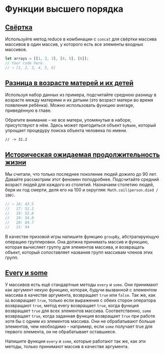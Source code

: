 # Функции высшего порядка

## [Свёртка](./flattening.js)

Используйте метод reduce в комбинации с ```concat``` для свёртки массива массивов в один массив, у которого есть все элементы входных массивов.

```javascript
let arrays = [[1, 2, 3], [4, 5], [6]];
// Your code here.
// → [1, 2, 3, 4, 5, 6]
```

## [Разница в возрасте матерей и их детей](./age-diff.js)

Используя набор данных из примера, подсчитайте среднюю разницу в возрасте между матерями и их детьми (это возраст матери во время появления ребёнка). Можно использовать функцию average, приведённую в главе.

Обратите внимание – не все матери, упомянутые в наборе, присутствуют в нём. Здесь может пригодиться объект ```byName```, который упрощает процедуру поиска объекта человека по имени.

```// -> 31.2```

## [Историческая ожидаемая продолжительность жизни](./life-exprectancy.js)

Мы считали, что только последнее поколение людей дожило до 90 лет. Давайте рассмотрим этот феномен поподробнее. Подсчитайте средний возраст людей для каждого из столетий. Назначаем столетию людей, беря их год смерти, деля его на 100 и округляя: ```Math.ceil(person.died / 100)```.

```javascript
// → 16: 43.5
//   17: 51.2
//   18: 52.8
//   19: 54.8
//   20: 84.7
//   21: 94
```

В качестве призовой игры напишите функцию ```groupBy```, абстрагирующую операцию группировки. Она должна принимать массив и функцию, которая вычисляет группу для элементов массива, и возвращать объект, который сопоставляет названия групп массивам членов этих групп.

## [Every и some](./every-some.js)

У массивов есть ещё стандартные методы ```every``` и ```some```. Они принимают как аргумент некую функцию, которая, будучи вызванной с элементом массива в качестве аргумента, возвращает ```true``` или ```false```. Так же, как ```&&``` возвращает ```true```, только если выражения с обеих сторон оператора возвращают ```true```, метод every возвращает ```true```, когда функция возвращает ```true``` для всех элементов массива. Соответственно, ```some``` возвращает ```true```, когда заданная функция возвращает ```true``` при работе хотя бы с одним из элементов массива. Они не обрабатывают больше элементов, чем необходимо – например, если ```some``` получает true для первого элемента, он не обрабатывает оставшиеся.

Напишите функции ```every``` и ```some```, которые работают так же, как эти методы, только принимают массив в качестве аргумента.

